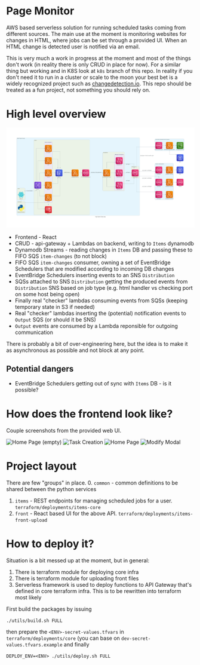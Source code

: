 # Page Monitor

AWS based serverless solution for running scheduled tasks coming from different sources.
The main use at the moment is monitoring websites for changes in HTML, where jobs can be set through a provided UI.
When an HTML change is detected user is notified via an email.

This is very much a work in progress at the moment and most of the things don't work (in reality there is only CRUD in place for now).
For a similar thing but working and in K8S look at `k8s` branch of this repo.
In reality if you don't need it to run in a cluster or scale to the moon your best bet is a widely recognized project such as [changedetection.io](https://github.com/dgtlmoon/changedetection.io).
This repo should be treated as a fun project, not something you should rely on.

# High level overview

![High Level Overview](docs/diagrams/created/high_level_overview.png?raw=true "High Level Overview")

- Frontend - React
- CRUD - api-gateway + Lambdas on backend, writing to `Items` dynamodb
- Dynamodb Streams - reading changes in `Items` DB and passing these to FIFO SQS `item-changes` (to not block)
- FIFO SQS `item-changes` consumer, owning a set of EventBridge Schedulers that are modified according to incoming DB changes
- EventBridge Schedulers inserting events to an SNS `Distribution`
- SQSs attached to SNS `Distribution` getting the produced events from `Distribution` SNS based on job type (e.g. html handler vs checking port on some host being open)
- Finally real "checker" lambdas consuming events from SQSs (keeping temporary state in S3 if needed)
- Real "checker" lambdas inserting the (potential) notification events to `Output` SQS (or should it be SNS)
- `Output` events are consumed by a Lambda reponsible for outgoing communication

There is probably a bit of over-engineering here, but the idea is to make it as asynchronous as possible and not block at any point.

## Potential dangers

- EventBridge Schedulers getting out of sync with `Items` DB - is it possible?

# How does the frontend look like?

Couple screenshots from the provided web UI.

![Home Page (empty)](docs/static/front/home.png?raw=true "Home Page (empty)")
![Task Creation](docs/static/front/create.png?raw=true "Task Creation")
![Home Page](docs/static/front/added.png?raw=true "Home Page")
![Modify Modal](docs/static/front/modify.png?raw=true "Modify Modal")

# Project layout

There are few "groups" in place. 0. `common` - common definitions to be shared between the python services

1. `items` - REST endpoints for managing scheduled jobs for a user. `terraform/deployments/items-core`
2. `front` - React based UI for the above API. `terraform/deployments/items-front-upload`

# How to deploy it?

Situation is a bit messed up at the moment, but in general:

1. There is terraform module for deploying core infra
2. There is terraform module for uploading front files
3. Serverless framework is used to deploy functions to API Gateway that's defined in core terraform infra. This is to be rewritten into terraform most likely

First build the packages by issuing

```
./utils/build.sh FULL
```

then prepare the `<ENV>-secret-values.tfvars` in `terraform/deployments/core` (you can base on `dev-secret-values.tfvars.example` and finally

```
DEPLOY_ENV=<ENV> ./utils/deploy.sh FULL
```

